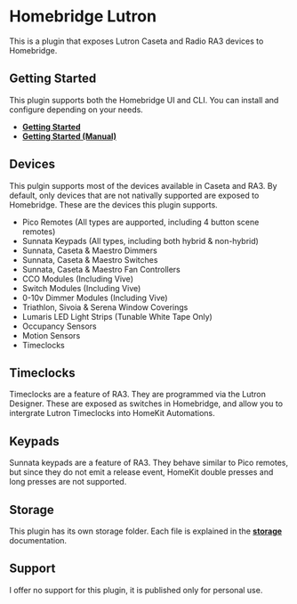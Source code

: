 # Homebridge Lutron

This is a plugin that exposes Lutron Caseta and Radio RA3 devices to Homebridge.

## Getting Started

This plugin supports both the Homebridge UI and CLI. You can install and configure depending on your needs.

-   **[Getting Started](https://github.com/mkellsy/homebridge-lutron/blob/main/docs/ui.md)**
-   **[Getting Started (Manual)](https://github.com/mkellsy/homebridge-lutron/blob/main/docs/cli.md)**

## Devices

This pulgin supports most of the devices available in Caseta and RA3. By default, only devices that are not nativally supported are exposed to Homebridge. These are the devices this plugin supports.

-   Pico Remotes (All types are aupported, including 4 button scene remotes)
-   Sunnata Keypads (All types, including both hybrid & non-hybrid)
-   Sunnata, Caseta & Maestro Dimmers
-   Sunnata, Caseta & Maestro Switches
-   Sunnata, Caseta & Maestro Fan Controllers
-   CCO Modules (Including Vive)
-   Switch Modules (Including Vive)
-   0-10v Dimmer Modules (Including Vive)
-   Triathlon, Sivoia & Serena Window Coverings
-   Lumaris LED Light Strips (Tunable White Tape Only)
-   Occupancy Sensors
-   Motion Sensors
-   Timeclocks

## Timeclocks

Timeclocks are a feature of RA3. They are programmed via the Lutron Designer. These are exposed as switches in Homebridge, and allow you to intergrate Lutron Timeclocks into HomeKit Automations.

## Keypads

Sunnata keypads are a feature of RA3. They behave similar to Pico remotes, but since they do not emit a release event, HomeKit double presses and long presses are not supported.

## Storage

This plugin has its own storage folder. Each file is explained in the **[storage](https://github.com/mkellsy/homebridge-lutron/blob/main/docs/storage.md)** documentation.

## Support

I offer no support for this plugin, it is published only for personal use.
